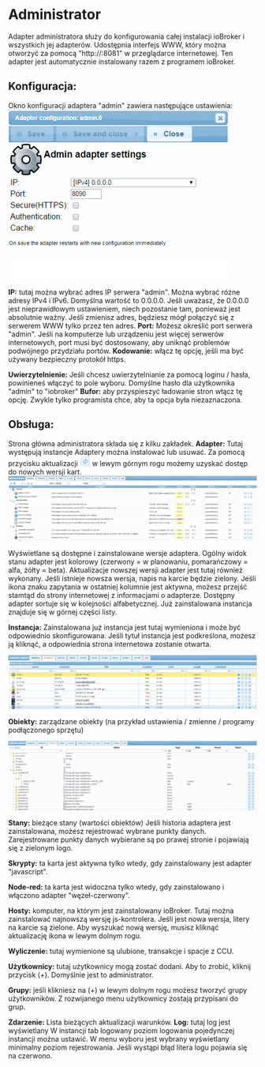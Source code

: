 # Administrator

Adapter administratora służy do konfigurowania całej instalacji ioBroker i wszystkich jej adapterów.
Udostępnia interfejs WWW, który można otworzyć za pomocą "http://<adres IP serwera>:8081"
w przeglądarce internetowej. Ten adapter jest automatycznie instalowany razem z programem ioBroker.

## Konfiguracja:

Okno konfiguracji adaptera "admin" zawiera następujące ustawienia:
![img_002](img/admin_img_002.png)

**IP:** tutaj można wybrać adres IP serwera "admin".
Można wybrać różne adresy IPv4 i IPv6. Domyślna wartość to 0.0.0.0\.
Jeśli uważasz, że 0.0.0.0 jest nieprawidłowym ustawieniem, niech pozostanie tam, ponieważ
jest absolutnie ważny. Jeśli zmienisz adres, będziesz mógł połączyć się z serwerem WWW
tylko przez ten adres. **Port:** Możesz określić port serwera "admin".
Jeśli na komputerze lub urządzeniu jest więcej serwerów internetowych, port musi być dostosowany, aby uniknąć problemów
podwójnego przydziału portów. **Kodowanie:** włącz tę opcję, jeśli ma być używany bezpieczny protokół https.

**Uwierzytelnienie:** Jeśli chcesz uwierzytelnianie za pomocą loginu / hasła, powinieneś włączyć to pole wyboru.
Domyślne hasło dla użytkownika "admin" to "iobroker" **Bufor:** aby przyspieszyć ładowanie stron włącz tę opcję.
Zwykle tylko programista chce, aby ta opcja była niezaznaczona.

## Obsługa:

Strona główna administratora składa się z kilku zakładek. **Adapter:** Tutaj występują instancje
Adaptery można instalować lub usuwać. Za pomocą przycisku aktualizacji
![img_005](img/admin_img_005.png)
w lewym górnym rogu możemy uzyskać dostęp do nowych wersji kart.
![img_001](img/admin_img_001.jpg)

Wyświetlane są dostępne i zainstalowane wersje adaptera. Ogólny widok stanu
adapter jest kolorowy (czerwony = w planowaniu, pomarańczowy = alfa, żółty = beta). Aktualizacje nowszej wersji
adapter jest tutaj również wykonany. Jeśli istnieje nowsza wersja, napis na karcie będzie zielony.
Jeśli ikona znaku zapytania w ostatniej kolumnie jest aktywna, możesz przejść stamtąd do strony internetowej z informacjami o adapterze.
Dostępny adapter sortuje się w kolejności alfabetycznej. Już zainstalowana instancja znajduje się w górnej części listy.

**Instancja:** Zainstalowana już instancja jest tutaj wymieniona i może być odpowiednio skonfigurowana. Jeśli tytuł
instancja jest podkreślona, ​​możesz ją kliknąć, a odpowiednia strona internetowa zostanie otwarta.

![img_003](img/admin_img_003.png)

**Obiekty:** zarządzane obiekty (na przykład ustawienia / zmienne / programy podłączonego sprzętu)

![img_004](img/admin_img_004.png)

**Stany:** bieżące stany (wartości obiektów)
Jeśli historia adaptera jest zainstalowana, możesz rejestrować wybrane punkty danych.
Zarejestrowane punkty danych wybierane są po prawej stronie i pojawiają się z zielonym logo. 

**Skrypty:** ta karta jest aktywna tylko wtedy, gdy zainstalowany jest adapter "javascript".

**Node-red:** ta karta jest widoczna tylko wtedy, gdy zainstalowano i włączono adapter "węzeł-czerwony".

**Hosty:** komputer, na którym jest zainstalowany ioBroker. Tutaj można zainstalować najnowszą wersję js-kontrolera.
Jeśli jest nowa wersja, litery na karcie są zielone. Aby wyszukać nową wersję, musisz kliknąć aktualizację
ikona w lewym dolnym rogu.

**Wyliczenie:** tutaj wymienione są ulubione, transakcje i spacje z CCU.

**Użytkownicy:** tutaj użytkownicy mogą zostać dodani. Aby to zrobić, kliknij przycisk (+). Domyślnie jest to administrator.

**Grupy:** jeśli klikniesz na (+) w lewym dolnym rogu możesz tworzyć grupy użytkowników. Z rozwijanego menu użytkownicy zostają przypisani do grup.

**Zdarzenie:** Lista bieżących aktualizacji warunków. **Log:** tutaj log jest wyświetlany W instancji tab logowany poziom logowania
pojedynczej instancji można ustawić. W menu wyboru jest wybrany wyświetlany minimalny poziom rejestrowania. Jeśli wystąpi błąd
litera logu pojawia się na czerwono.